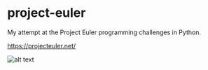 # project-euler
My attempt at the Project Euler programming challenges in Python.

https://projecteuler.net/

![alt text](https://projecteuler.net/profile/shaunlee0.png)
